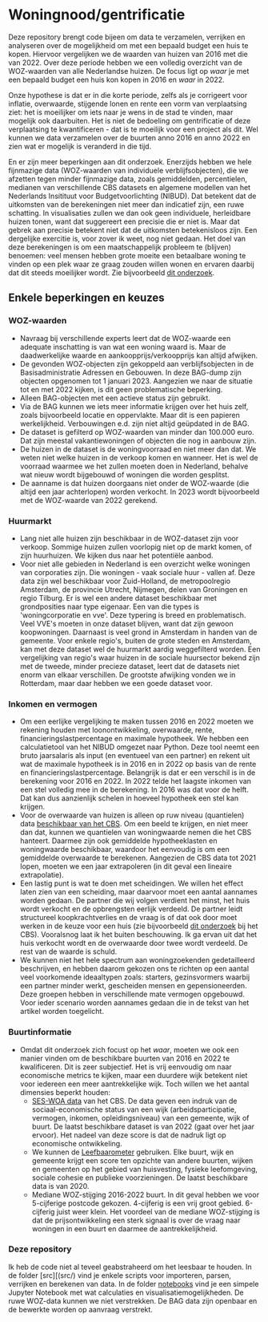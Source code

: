 # Woningnood/gentrificatie

Deze repository brengt code bijeen om data te verzamelen, verrijken en analyseren over de mogelijkheid om met een bepaald budget een huis te kopen. Hiervoor vergelijken we de waarden van huizen van 2016 met die van 2022. Over deze periode hebben we een volledig overzicht van de WOZ-waarden van alle Nederlandse huizen. De focus ligt op _waar_ je met een bepaald budget een huis kon kopen in 2016 en _waar_ in 2022.

Onze hypothese is dat er in die korte periode, zelfs als je corrigeert voor inflatie, overwaarde, stijgende lonen en rente een vorm van verplaatsing ziet: het is moeilijker om iets naar je wens in de stad te vinden, maar mogelijk ook daarbuiten. Het is niet de bedoeling om gentrificatie of deze verplaatsing te kwantificeren - dat is te moeilijk voor een project als dit. Wel kunnen we data verzamelen over de buurten anno 2016 en anno 2022 en zien wat er mogelijk is veranderd in die tijd.

En er zijn meer beperkingen aan dit onderzoek. Enerzijds hebben we hele fijnmazige data (WOZ-waarden van individuele verblijfsobjecten), die we afzetten tegen minder fijnmazige data, zoals gemiddelden, percentielen, medianen van verschillende CBS datasets en algemene modellen van het Nederlands Insitituut voor Budgetvoorlichting (NIBUD). Dat betekent dat de uitkomsten van de berekeningen niet meer dan indicatief zijn, een ruwe schatting. In visualisaties zullen we dan ook geen individuele, herleidbare huizen tonen, want dat suggereert een precisie die er niet is. Maar dat gebrek aan precisie betekent niet dat de uitkomsten betekenisloos zijn. Een dergelijke exercitie is, voor zover ik weet, nog niet gedaan. Het doel van deze berekeningen is om een maatschappelijk probleem te (blijven) benoemen: veel mensen hebben grote moeite een betaalbare woning te vinden op een plek waar ze graag zouden willen wonen en ervaren daarbij dat dit steeds moeilijker wordt. Zie bijvoorbeeld [dit onderzoek](https://aedes.nl/politiek/peiling-io-wonen-belangrijkste-verkiezingsthema-21-kiezers-niet-tevreden-over-hun).

## Enkele beperkingen en keuzes

### WOZ-waarden

* Navraag bij verschillende experts leert dat de WOZ-waarde een adequate inschatting is van wat een woning waard is. Maar de daadwerkelijke waarde en aankoopprijs/verkoopprijs kan altijd afwijken. 
* De gevonden WOZ-objecten zijn gekoppeld aan verblijfsobjecten in de Basisadministratie Adressen en Gebouwen. In deze BAG-dump zijn objecten opgenomen tot 1 januari 2023. Aangezien we naar de situatie tot en met 2022 kijken, is dit geen problematische beperking. 
* Alleen BAG-objecten met een actieve status zijn gebruikt.
* Via de BAG kunnen we iets meer informatie krijgen over het huis zelf, zoals bijvoorbeeld locatie en oppervlakte. Maar dit is een papieren werkelijkheid. Verbouwingen e.d. zijn niet altijd geüpdated in de BAG.
* De dataset is gefilterd op WOZ-waarden van minder dan 100.000 euro. Dat zijn meestal vakantiewoningen of objecten die nog in aanbouw zijn.
* De huizen in de dataset is de woningvoorraad en niet meer dan dat. We weten niet welke huizen in de verkoop komen en wanneer. Het is wel de voorraad waarmee we het zullen moeten doen in Nederland, behalve wat nieuw wordt bijgebouwd of woningen die worden gesplitst.
* De aanname is dat huizen doorgaans niet onder de WOZ-waarde (die altijd een jaar achterlopen) worden verkocht. In 2023 wordt bijvoorbeeld met de WOZ-waarde van 2022 gerekend. 

### Huurmarkt

* Lang niet alle huizen zijn beschikbaar in de WOZ-dataset zijn voor verkoop. Sommige huizen zullen voorlopig niet op de markt komen, of zijn huurhuizen. We kijken dus naar het potentiële aanbod. 
* Voor niet alle gebieden in Nederland is een overzicht welke woningen van corporaties zijn. Die woningen - vaak sociale huur - vallen af. Deze data zijn wel beschikbaar voor Zuid-Holland, de metropoolregio Amsterdam, de provincie Utrecht, Nijmegen, delen van Groningen en regio Tilburg. Er is wel een andere dataset beschikbaar met grondposities naar type eigenaar. Een van die types is 'woningcorporatie en vve'. Deze typering is breed en problematisch. Veel VVE's moeten in onze dataset blijven, want dat zijn gewoon koopwoningen. Daarnaast is veel grond in Amsterdam in handen van de gemeente. Voor enkele regio's, buiten de grote steden en Amsterdam, kan met deze dataset wel de huurmarkt aardig weggefilterd worden. Een vergelijking van regio's waar huizen in de sociale huursector bekend zijn met de tweede, minder precieze dataset, leert dat de datasets niet enorm van elkaar verschillen. De grootste afwijking vonden we in Rotterdam, maar daar hebben we een goede dataset voor. 

### Inkomen en vermogen

* Om een eerlijke vergelijking te maken tussen 2016 en 2022 moeten we rekening houden met loonontwikkeling, overwaarde, rente, financieringslastpercentage en maximale hypotheek. We hebben een calculatietool van het NIBUD omgezet naar Python. Deze tool neemt een bruto jaarsalaris als input (en eventueel van een partner) en rekent uit wat de maximale hypotheek is in 2016 en in 2022 op basis van de rente en financieringslastpercentage. Belangrijk is dat er een verschil is in de berekening voor 2016 en 2022. In 2022 telde het laagste inkomen van een stel volledig mee in de berekening. In 2016 was dat voor de helft. Dat kan dus aanzienlijk schelen in hoeveel hypotheek een stel kan krijgen.
* Voor de overwaarde van huizen is alleen op ruw niveau (quantielen) data [beschikbaar van het CBS](https://opendata.cbs.nl/#/CBS/nl/dataset/85162NED/table). Om een beeld te krijgen, en niet meer dan dat, kunnen we quantielen van woningwaarde nemen die het CBS hanteert. Daarmee zijn ook gemiddelde hypotheeklasten en woningwaarde beschikbaar, waardoor het eenvoudig is om een gemiddelde overwaarde te berekenen. Aangezien de CBS data tot 2021 lopen, moeten we een jaar extrapoleren (in dit geval een lineaire extrapolatie).
* Een lastig punt is wat te doen met scheidingen. We willen het effect laten zien van een scheiding, maar daarvoor moet een aantal aannames worden gedaan. De partner die wij volgen verdient het minst, het huis wordt verkocht en de opbrengsten eerlijk verdeeld. De partner leidt structureel koopkrachtverlies en de vraag is of dat ook door moet werken in de keuze voor een huis (zie bijvoorbeeld [dit onderzoek](https://www.cbs.nl/nl-nl/longread/statistische-trends/2020/financiele-gevolgen-van-echtscheiding?onepage=true#c-2--Methode) bij het CBS). Vooralsnog laat ik het buiten beschouwing. Ik ga ervan uit dat het huis verkocht wordt en de overwaarde door twee wordt verdeeld. De rest van de waarde is schuld.
* We kunnen niet het hele spectrum aan woningzoekenden gedetailleerd beschrijven, en hebben daarom gekozen ons te richten op een aantal veel voorkomende ideaaltypen zoals: starters, gezinsvormers waarbij een partner minder werkt, gescheiden mensen en gepensioneerden. Deze groepen hebben in verschillende mate vermogen opgebouwd. Voor ieder scenario worden aannames gedaan die in de tekst van het artikel worden toegelicht.  

### Buurtinformatie

* Omdat dit onderzoek zich focust op het _waar_, moeten we ook een manier vinden om de beschikbare buurten van 2016 en 2022 te kwalificeren. Dit is zeer subjectief. Het is vrij eenvoudig om naar economische metrics te kijken, maar een duurdere wijk betekent niet voor iedereen een meer aantrekkelijke wijk. Toch willen we het aantal dimensies beperkt houden:
    * [SES-WOA data](https://www.cbs.nl/nl-nl/maatwerk/2021/45/berekenwijze-ses-score-per-wijk-buurt) van het CBS. De data geven een indruk van de sociaal-economische status van een wijk (arbeidsparticipatie, vermogen, inkomen, opleidingsniveau) van een gemeente, wijk of buurt. De laatst beschikbare dataset is van 2022 (gaat over het jaar ervoor). Het nadeel van deze score is dat de nadruk ligt op economische ontwikkeling. 
    * We kunnen de [Leefbaarometer](https://www.leefbaarometer.nl/page/Opendata#scores) gebruiken. Elke buurt, wijk en gemeente krijgt een score ten opzichte van andere buurten, wijken en gemeenten op het gebied van huisvesting, fysieke leefomgeving, sociale cohesie en publieke voorzieningen. De laatst beschikbare data is van 2020. 
    * Mediane WOZ-stijging 2016-2022 buurt. In dit geval hebben we voor 5-cijferige postcode gekozen. 4-cijferig is een vrij groot gebied. 6-cijferig juist weer klein. Het voordeel van de mediane WOZ-stijging is dat de prijsontwikkeling een sterk signaal is over de vraag naar woningen in een buurt en daarmee de aantrekkelijkheid.
 
### Deze repository

Ik heb de code niet al teveel geabstraheerd om het leesbaar te houden. In de folder [src][(src/) vind je enkele scripts voor importeren, parsen, verrijken en berekenen van data. In de folder [notebooks](notebooks/) vind je een simpele Jupyter Notebook met wat calculaties en visualisatiemogelijkheden. De ruwe WOZ-data kunnen we niet verstrekken. De BAG data zijn openbaar en de bewerkte worden op aanvraag verstrekt. 
